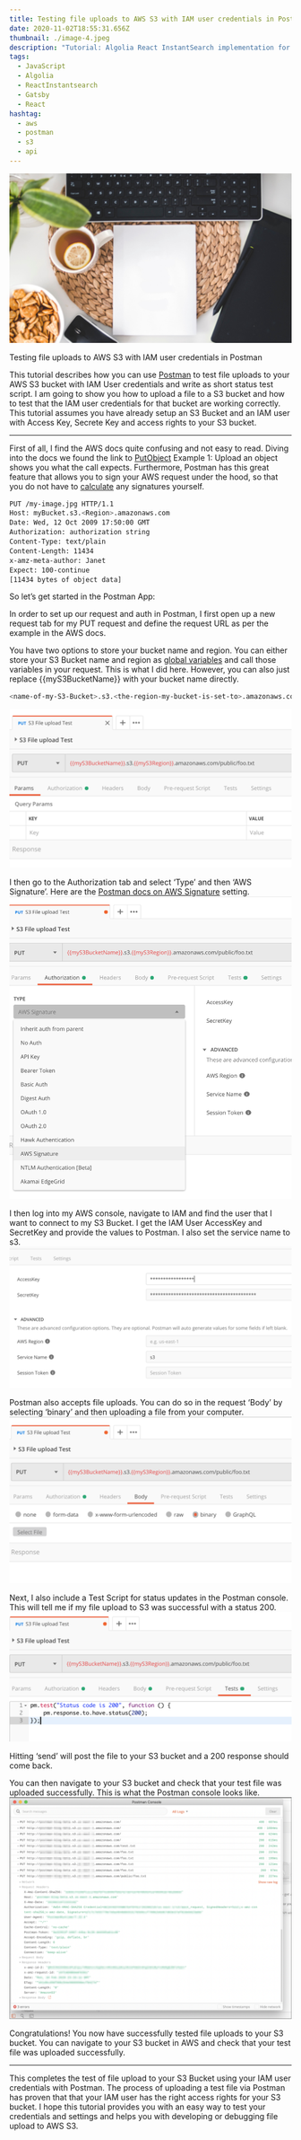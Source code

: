 ```yaml
---
title: Testing file uploads to AWS S3 with IAM user credentials in Postman
date: 2020-11-02T18:55:31.656Z
thumbnail: ./image-4.jpeg
description: "Tutorial: Algolia React InstantSearch implementation for a React Gatsby App"
tags:
  - JavaScript
  - Algolia
  - ReactInstantsearch
  - Gatsby
  - React
hashtag:
  - aws
  - postman
  - s3
  - api
---
```

![](image-4.jpeg)


Testing file uploads to AWS S3 with IAM user credentials in Postman

This tutorial describes how you can use [Postman](https://www.postman.com/downloads/) to test file uploads to your AWS S3 bucket with IAM User credentials and write as short status test script. I am going to show you how to upload a file to a S3 bucket and how to test that the IAM user credentials for that bucket are working correctly. This tutorial assumes you have already setup an S3 Bucket and an IAM user with Access Key, Secrete Key and access rights to your S3 bucket.

--- 

First of all, I find the AWS docs quite confusing and not easy to read. Diving into the docs we found the link to [PutObject](https://docs.aws.amazon.com/AmazonS3/latest/API/API_PutObject.html) Example 1: Upload an object shows you what the call expects. Furthermore, Postman has this great feature that allows you to sign your AWS request under the hood, so that you do not have to [calculate](https://docs.aws.amazon.com/AmazonS3/latest/API/sigv4-query-string-auth.html) any signatures yourself.

```bash
PUT /my-image.jpg HTTP/1.1
Host: myBucket.s3.<Region>.amazonaws.com
Date: Wed, 12 Oct 2009 17:50:00 GMT
Authorization: authorization string
Content-Type: text/plain
Content-Length: 11434
x-amz-meta-author: Janet
Expect: 100-continue
[11434 bytes of object data]
```

So let’s get started in the Postman App:

In order to set up our request and auth in Postman, I first open up a new request tab for my PUT request and define the request URL as per the example in the AWS docs.

You have two options to store your bucket name and region. You can either store your S3 Bucket name and region as [global variables](https://www.youtube.com/watch?v=TU1i1CgjVR8) and call those variables in your request. This is what I did here. However, you can also just replace {{myS3BucketName}} with your bucket name directly.

```bash
<name-of-my-S3-Bucket>.s3.<the-region-my-bucket-is-set-to>.amazonaws.com/<path-inside-S3/name-of-file-to-upload>
```

![](1.png)

I then go to the Authorization tab and select ‘Type’ and then ‘AWS Signature’. Here are the [Postman docs on AWS Signature](https://learning.postman.com/docs/postman/sending-api-requests/authorization/#aws-signature) setting.
![](2.png)

I then log into my AWS console, navigate to IAM and find the user that I want to connect to my S3 Bucket. I get the IAM User AccessKey and SecretKey and provide the values to Postman. I also set the service name to s3.
![](3.png)

Postman also accepts file uploads. You can do so in the request ‘Body’ by selecting ‘binary’ and then uploading a file from your computer.
![](4.png)

Next, I also include a Test Script for status updates in the Postman console. This will tell me if my file upload to S3 was successful with a status 200.
![](5.png)

Hitting ‘send’ will post the file to your S3 bucket and a 200 response should come back.

You can then navigate to your S3 bucket and check that your test file was uploaded successfully. This is what the Postman console looks like.
![](6.png)

Congratulations! You now have successfully tested file uploads to your S3 bucket. You can navigate to your S3 bucket in AWS and check that your test file was uploaded successfully.

---

This completes the test of file upload to your S3 Bucket using your IAM user credentials with Postman. The process of uploading a test file via Postman has proven that that your IAM user has the right access rights for your S3 bucket.
I hope this tutorial provides you with an easy way to test your credentials and settings and helps you with developing or debugging file upload to AWS S3.